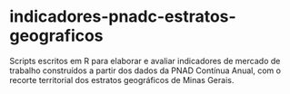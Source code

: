 # indicadores-pnadc-estratos-geograficos
Scripts escritos em R para elaborar e avaliar indicadores de mercado de trabalho construídos a partir dos dados da PNAD Contínua Anual, com o recorte territorial dos estratos geográficos de Minas Gerais.
